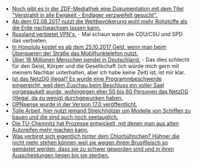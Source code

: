 * [Noch gibt es in der ZDF-Mediathek eine Dokumentation mit dem Titel "Verstrahlt in alle Ewigkeit - Endlager verzweifelt gesucht".](http://www.sonnenseite.com/de/tipps/planet-e.-verstrahlt-in-alle-ewigkeit-endlager-verzweifelt-gesucht.html)
* [Ab dem 02.08.2017 nutzt die Weltbevölkerung wohl mehr Rohstoffe als die Erde nachwachsen lassen kann.](http://www.sonnenseite.com/de/zukunft/erdueberlastungstag-am-2.-august-sind-natuerliche-ressourcen-aufgebraucht.html)
* [Russland verbietet VPN's.](http://www.reuters.com/article/us-russia-internet-idUSKBN1AF0QI) - Mal schaun wann die CDU/CSU und SPD das verbieten.
* [In Honolulu kostet es ab dem 25.10.2017 Geld, wenn man beim Überqueren der Straße das Mobilfunktelefon nutzt.](https://www.golem.de/news/honolulu-strafe-fuer-handynutzung-auf-der-strasse-1707-129204.html)
* [Über 18 Millionen Menschen pendel in Deutschland.](https://www.heise.de/newsticker/meldung/Pendler-Rekord-in-Deutschland-Der-Preis-ist-zunehmender-Stress-3786719.html) - Das dies schlecht für den Geist, Körper und die Gesellschaft (ich würde mich gern mit meinem Nachbar unterhalten, aber ich habe keine Zeit) ist, ist mir klar.
* [Ist das NetzDG illegal? Es wurde eine Programmbeschwerde eingereicht, weil dem Zuschau beim Beschluss ein voller Saal vorgegaukelt wurde, wohingegen eher 50 bis 60 Personen das NetzDG (illegal, da zu wenig) durchgewunken haben.](https://propagandaschau.wordpress.com/2017/07/31/programmbeschwerde-ueber-die-berichterstattung-zur-plenardebatte-zum-netzwerkdurchsetzungsgesetz/)
* [OPNsense wurde in der Version 17.0 veröffentlicht.](https://opnsense.org/opnsense-17-7-released/)
* [Tolle Arbeit, hier nutzt jemand Streichhölzer um Modelle von Schiffen zu bauen und die sind auch noch seetauglich.](https://www.heise.de/make/meldung/Seetuechtige-Ozeanriesen-aus-abgebrannten-Streichhoelzern-3784974.html?wt_mc=rss.ho.beitrag.atom&hg=1&hgi=0&hgf=false)
* [Die TU-Chemnitz hat Prozesse entwickelt, mit denen man aus alten Autoreifen mehr machen kann.](http://www.sonnenseite.com/de/wissenschaft/das-geheime-leben-der-altreifen.html)
* [Was verbirgt sich eigentlich hinter dem Chlorhühnchen? Hühner die nicht mehr stehen können weil sie wegen ihrem Brustfleisch so gemästet werden, dass sie zu schwer geworden sind und in ihren Ausscheidungen liegen bis sie sterben.](https://www.heise.de/tp/features/Streit-um-amerikanische-Chlorhuehnchen-im-Brexit-Grossbritannien-3787646.html)
